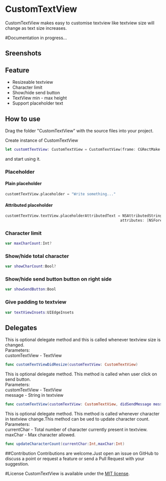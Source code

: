 # CustomTextView

CustomTextView makes easy to customise textview like textview size will change as text size increases.

#Documentation in progress...

## Sreenshots

## Feature
* Resizeable textview
* Character limit
* Show/hide send button
* TextView min - max height
* Support placeholder text

## How to use
Drag the folder "CustomTextView" with the source files into your project.

Create instance of CustomTextView
```swift
let customtTextView: CustomTextView = CustomTextView(frame: CGRectMake(0,80,320,40))
```
and start using it.
### Placeholder
#### Plain placeholder
```swift
customtTextView.placeholder = "Write something..."
```
#### Attributed placeholder
```swift
customtTextView.textView.placeholderAttributedText = NSAttributedString(string: "Write something...", 
                                                    attributes: [NSForegroundColorAttributeName: UIColor(white: 0.8, alpha: 1)])
```
### Character limit
```swift
var maxCharCount:Int?
```
### Show/hide total character
```swift
var showCharCount:Bool?
```
### Show/hide send button button on right side
```swift
var showSendButton:Bool
```
### Give padding to textview
```swift
var textViewInsets:UIEdgeInsets
```

## Delegates
This is optional delegate method and this is called whenever textview size is changed.<br>
Parameters:<br>
customTextView - TextView
```swift
func customTextViewDidResize(customTextView: CustomTextView)
```
This is optional delegate method. This method is called when user click on send button.<br>
Parameters:<br>
customTextView - TextView<br>
message - String in textview
```swift
func customTextView(customTextView: CustomTextView, didSendMessage message: String)
```
This is optional delegate method. This method is called whenever character in textview change.This method can be ued to update character count.<br>
Parameters:<br>
currentChar - Total number of character currently present in textview.<br>
maxChar - Max character allowed.
```swift
func updateCharacterCount(currentChar:Int,maxChar:Int)
```

##Contribution
Contributions are welcome.Just open an issue on GitHub to discuss a point or request a feature or send a Pull Request with your suggestion.

#License
CustomTextView is available under the [MIT license](https://github.com/sunilsharma08/CustomTextView/blob/master/LICENSE.md).
